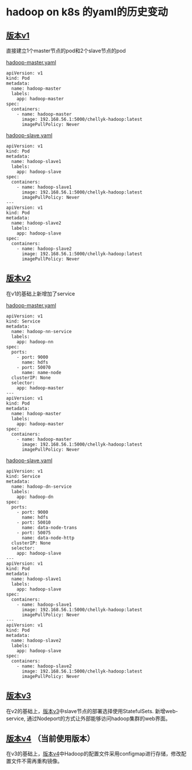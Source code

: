 ﻿# hadoop on k8s 的yaml的历史变动

## [版本v1](./v1/)
直接建立1个master节点的pod和2个slave节点的pod  

[hadoop-master.yaml](./v1/hadoop-master.yaml)  
```
apiVersion: v1
kind: Pod
metadata:
  name: hadoop-master
  labels:
    app: hadoop-master
spec:
  containers:
    - name: hadoop-master
      image: 192.168.56.1:5000/chellyk-hadoop:latest
      imagePullPolicy: Never

```  

[hadoop-slave.yaml](./v1/hadoop-slave.yaml) 
```
apiVersion: v1
kind: Pod
metadata:
  name: hadoop-slave1
  labels:
    app: hadoop-slave
spec:
  containers:
    - name: hadoop-slave1
      image: 192.168.56.1:5000/chellyk-hadoop:latest
      imagePullPolicy: Never
---
apiVersion: v1
kind: Pod
metadata:
  name: hadoop-slave2
  labels:
    app: hadoop-slave
spec:
  containers:
    - name: hadoop-slave2
      image: 192.168.56.1:5000/chellyk-hadoop:latest
      imagePullPolicy: Never
```

## [版本v2](./v2/)
在v1的基础上新增加了service

[hadoop-master.yaml](./v2/hadoop-master.yaml)  
```
apiVersion: v1
kind: Service
metadata:
  name: hadoop-nn-service
  labels:
    app: hadoop-nn
spec:
  ports:
    - port: 9000
      name: hdfs
    - port: 50070
      name: name-node
  clusterIP: None
  selector:
    app: hadoop-master
---
apiVersion: v1
kind: Pod
metadata:
  name: hadoop-master
  labels:
    app: hadoop-master
spec:
  containers:
    - name: hadoop-master
      image: 192.168.56.1:5000/chellyk-hadoop:latest
      imagePullPolicy: Never
```   
[hadoop-slave.yaml](./v2/hadoop-slave.yaml)
```
apiVersion: v1
kind: Service
metadata:
  name: hadoop-dn-service
  labels:
    app: hadoop-dn
spec:
  ports:
    - port: 9000
      name: hdfs
    - port: 50010
      name: data-node-trans
    - port: 50075
      name: data-node-http
  clusterIP: None
  selector:
    app: hadoop-slave
---
apiVersion: v1
kind: Pod
metadata:
  name: hadoop-slave1
  labels:
    app: hadoop-slave
spec:
  containers:
    - name: hadoop-slave1
      image: 192.168.56.1:5000/chellyk-hadoop:latest
      imagePullPolicy: Never
---
apiVersion: v1
kind: Pod
metadata:
  name: hadoop-slave2
  labels:
    app: hadoop-slave
spec:
  containers:
    - name: hadoop-slave2
      image: 192.168.56.1:5000/chellyk-hadoop:latest
      imagePullPolicy: Never

```


## [版本v3](./v3/) 
在v2的基础上，[版本v3](./v3/)中slave节点的部署选择使用StatefulSets. 新增web-service, 通过Nodeport的方式让外部能够访问hadoop集群的web界面。  

## [版本v4](./v4/) （当前使用版本）
在v3的基础上，[版本v4](./v4/)中Hadoop的配置文件采用configmap进行存储，修改配置文件不需再重构镜像。


